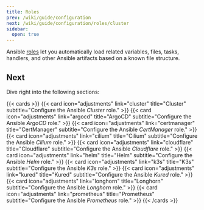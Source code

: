 ```yaml
---
title: Roles
prev: /wiki/guide/configuration
next: /wiki/guide/configuration/roles/cluster
sidebar:
  open: true
---
```


Ansible [roles](https://docs.ansible.com/ansible/latest/playbook_guide/playbooks_reuse_roles.html) let you automatically load related variables, files, tasks, handlers, and other Ansible artifacts based on a known file structure. 

<!--more-->

## Next

Dive right into the following sections:

{{< cards >}}
  {{< card icon="adjustments" link="cluster" title="Cluster" subtitle="Configure the Ansible *Cluster* role." >}}
  {{< card icon="adjustments" link="argocd" title="ArgoCD" subtitle="Configure the Ansible *ArgoCD* role." >}}
  {{< card icon="adjustments" link="certmanager" title="CertManager" subtitle="Configure the Ansible *CertManager* role." >}}
  {{< card icon="adjustments" link="cilium" title="Cilium" subtitle="Configure the Ansible *Cilium* role." >}}
  {{< card icon="adjustments" link="cloudflare" title="Cloudflare" subtitle="Configure the Ansible *Cloudflare* role." >}}
  {{< card icon="adjustments" link="helm" title="Helm" subtitle="Configure the Ansible *Helm* role." >}}
  {{< card icon="adjustments" link="k3s" title="K3s" subtitle="Configure the Ansible *K3s* role." >}}
  {{< card icon="adjustments" link="kured" title="Kured" subtitle="Configure the Ansible *Kured* role." >}}
  {{< card icon="adjustments" link="longhorn" title="Longhorn" subtitle="Configure the Ansible *Longhorn* role." >}}
  {{< card icon="adjustments" link="prometheus" title="Prometheus" subtitle="Configure the Ansible *Prometheus* role." >}}
{{< /cards >}}
